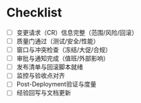 # Checklist

- [ ] 变更请求（CR）信息完整（范围/风险/回滚）
- [ ] 质量门通过（测试/安全/性能）
- [ ] 窗口与冲突检查（冻结/大促/合规）
- [ ] 审批与通知完成（值班/外部影响）
- [ ] 发布清单与回滚脚本就绪
- [ ] 监控与验收点对齐
- [ ] Post-Deployment验证与度量
- [ ] 经验回写与文档更新
